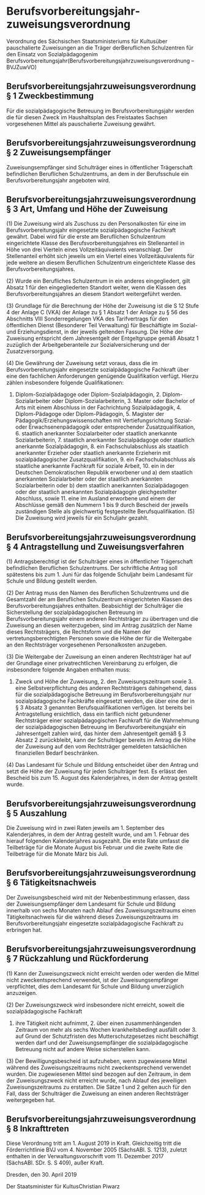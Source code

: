 # Berufsvorbereitungsjahr­zuweisungsverordnung

Verordnung des Sächsischen Staatsministeriums für Kultusüber pauschalierte Zuweisungen an die Träger derBeruflichen Schulzentren für den Einsatz von Sozialpädagogenim Berufsvorbereitungsjahr(Berufsvorbereitungsjahrzuweisungsverordnung – BVJZuwVO)

## Berufsvorbereitungsjahr­zuweisungsverordnung § 1 Zweckbestimmung

Für die sozialpädagogische Betreuung im Berufsvorbereitungsjahr werden die für diesen Zweck im Haushaltsplan des Freistaates Sachsen vorgesehenen Mittel als pauschalierte Zuweisung gewährt.


## Berufsvorbereitungsjahr­zuweisungsverordnung § 2 Zuweisungsempfänger

Zuweisungsempfänger sind Schulträger eines in öffentlicher Trägerschaft befindlichen Beruflichen Schulzentrums, an dem in der Berufsschule ein Berufsvorbereitungsjahr angeboten wird.


## Berufsvorbereitungsjahr­zuweisungsverordnung § 3 Art, Umfang und Höhe der Zuweisung

(1) Die Zuweisung wird als Zuschuss zu den Personalkosten für eine im Berufsvorbereitungsjahr eingesetzte sozialpädagogische Fachkraft gewährt. Dabei wird für die erste am Beruflichen Schulzentrum eingerichtete Klasse des Berufsvorbereitungsjahres ein Stellenanteil in Höhe von drei Vierteln eines Vollzeitäquivalents veranschlagt. Der Stellenanteil erhöht sich jeweils um ein Viertel eines Vollzeitäquivalents für jede weitere an diesem Beruflichen Schulzentrum eingerichtete Klasse des Berufsvorbereitungsjahres.

(2) Wurde ein Berufliches Schulzentrum in ein anderes eingegliedert, gilt Absatz 1 für den eingegliederten Standort weiter, wenn die Klassen des Berufsvorbereitungsjahres an diesem Standort weitergeführt werden.

(3) Grundlage für die Berechnung der Höhe der Zuweisung ist die S 12 Stufe 4 der Anlage C (VKA) der Anlage zu § 1 Absatz 1 der Anlage zu § 56 des Abschnitts VIII Sonderregelungen VKA des Tarifvertrags für den öffentlichen Dienst (Besonderer Teil Verwaltung) für Beschäftigte im Sozial- und Erziehungsdienst, in der jeweils geltenden Fassung. Die Höhe der Zuweisung entspricht dem Jahresentgelt der Entgeltgruppe gemäß Absatz 1 zuzüglich der Arbeitgeberanteile zur Sozialversicherung und der Zusatzversorgung.

(4) Die Gewährung der Zuweisung setzt voraus, dass die im Berufsvorbereitungsjahr eingesetzte sozialpädagogische Fachkraft über eine den fachlichen Anforderungen genügende Qualifikation verfügt. Hierzu zählen insbesondere folgende Qualifikationen:

1. Diplom-Sozialpädagoge oder Diplom-Sozialpädagogin, 2. Diplom-Sozialarbeiter oder Diplom-Sozialarbeiterin, 3. Master oder Bachelor of Arts mit einem Abschluss in der Fachrichtung Sozialpädagogik, 4. Diplom-Pädagoge oder Diplom-Pädagogin, 5. Magister der Pädagogik/Erziehungswissenschaften mit Vertiefungsrichtung Sozial- oder Erwachsenenpädagogik oder entsprechender Zusatzqualifikation, 6. staatlich anerkannter Sozialarbeiter oder staatlich anerkannte Sozialarbeiterin, 7. staatlich anerkannter Sozialpädagoge oder staatlich anerkannte Sozialpädagogin, 8. ein Fachschulabschluss als staatlich anerkannter Erzieher oder staatlich anerkannte Erzieherin mit sozialpädagogischer Zusatzqualifikation, 9. ein Fachschulabschluss als staatliche anerkannte Fachkraft für soziale Arbeit, 10. ein in der Deutschen Demokratischen Republik erworbener und a) dem staatlich anerkannten Sozialarbeiter oder der staatlich anerkannten Sozialarbeiterin oder b) dem staatlich anerkannten Sozialpädagogen oder der staatlich anerkannten Sozialpädagogin gleichgestellter Abschluss, sowie 11. eine im Ausland erworbene und einem der Abschlüsse gemäß den Nummern 1 bis 9 durch Bescheid der jeweils zuständigen Stelle als gleichwertig festgestellte Berufsqualifikation. (5) Die Zuweisung wird jeweils für ein Schuljahr gezahlt.


## Berufsvorbereitungsjahr­zuweisungsverordnung § 4 Antragstellung und Zuweisungsverfahren

(1) Antragsberechtigt ist der Schulträger eines in öffentlicher Trägerschaft befindlichen Beruflichen Schulzentrums. Der schriftliche Antrag soll spätestens bis zum 1. Juni für das folgende Schuljahr beim Landesamt für Schule und Bildung gestellt werden.

(2) Der Antrag muss den Namen des Beruflichen Schulzentrums und die Gesamtzahl der am Beruflichen Schulzentrum eingerichteten Klassen des Berufsvorbereitungsjahres enthalten. Beabsichtigt der Schulträger die Sicherstellung der sozialpädagogischen Betreuung im Berufsvorbereitungsjahr einem anderen Rechtsträger zu übertragen und die Zuweisung an diesen weiterzugeben, sind im Antrag zusätzlich der Name dieses Rechtsträgers, die Rechtsform und die Namen der vertretungsberechtigten Personen sowie die Höhe der für die Weitergabe an den Rechtsträger vorgesehenen Personalkosten anzugeben.

(3) Die Weitergabe der Zuweisung an einen anderen Rechtsträger hat auf der Grundlage einer privatrechtlichen Vereinbarung zu erfolgen, die insbesondere folgende Angaben enthalten muss:

1. Zweck und Höhe der Zuweisung, 2. den Zuweisungszeitraum sowie 3. eine Selbstverpflichtung des anderen Rechtsträgers dahingehend, dass für die sozialpädagogische Betreuung im Berufsvorbereitungsjahr nur sozialpädagogische Fachkräfte eingesetzt werden, die über eine der in § 3 Absatz 3 genannten Berufsqualifikationen verfügen. Ist bereits bei Antragstellung ersichtlich, dass ein tariflich nicht gebundener Rechtsträger einer sozialpädagogischen Fachkraft für die Wahrnehmung der sozialpädagogischen Betreuung im Berufsvorbereitungsjahr ein Jahresentgelt zahlen wird, das hinter dem Jahresentgelt gemäß § 3 Absatz 2 zurückbleibt, kann der Schulträger bereits im Antrag die Höhe der Zuweisung auf den vom Rechtsträger gemeldeten tatsächlichen finanziellen Bedarf beschränken.

(4) Das Landesamt für Schule und Bildung entscheidet über den Antrag und setzt die Höhe der Zuweisung für jeden Schulträger fest. Es erlässt den Bescheid bis zum 15. August des Kalenderjahres, in dem der Antrag gestellt wurde.


## Berufsvorbereitungsjahr­zuweisungsverordnung § 5 Auszahlung

Die Zuweisung wird in zwei Raten jeweils am 1. September des Kalenderjahres, in dem der Antrag gestellt wurde, und am 1. Februar des hierauf folgenden Kalenderjahres ausgezahlt. Die erste Rate umfasst die Teilbeträge für die Monate August bis Februar und die zweite Rate die Teilbeträge für die Monate März bis Juli.


## Berufsvorbereitungsjahr­zuweisungsverordnung § 6 Tätigkeitsnachweis

Der Zuweisungsbescheid wird mit der Nebenbestimmung erlassen, dass der Zuweisungsempfänger dem Landesamt für Schule und Bildung innerhalb von sechs Monaten nach Ablauf des Zuweisungszeitraums einen Tätigkeitsnachweis für die während dieses Zuweisungszeitraums im Berufsvorbereitungsjahr eingesetzte sozialpädagogische Fachkraft zu erbringen hat.


## Berufsvorbereitungsjahr­zuweisungsverordnung § 7 Rückzahlung und Rückforderung

(1) Kann der Zuweisungszweck nicht erreicht werden oder werden die Mittel nicht zweckentsprechend verwendet, ist der Zuweisungsempfänger verpflichtet, dies dem Landesamt für Schule und Bildung unverzüglich anzuzeigen.

(2) Der Zuweisungszweck wird insbesondere nicht erreicht, soweit die sozialpädagogische Fachkraft

1. ihre Tätigkeit nicht aufnimmt, 2. über einen zusammenhängenden Zeitraum von mehr als sechs Wochen krankheitsbedingt ausfällt oder 3. auf Grund der Schutzfristen des Mutterschutzgesetzes nicht beschäftigt werden darf und der Zuweisungsempfänger die sozialpädagogische Betreuung nicht auf andere Weise sicherstellen kann.

(3) Der Bewilligungsbescheid ist aufzuheben, wenn zugewiesene Mittel während des Zuweisungszeitraums nicht zweckentsprechend verwendet wurden. Die zugewiesenen Mittel sind bezogen auf den Zeitraum, in dem der Zuweisungszweck nicht erreicht wurde, nach Ablauf des jeweiligen Zuweisungszeitraums zu erstatten. Die Sätze 1 und 2 gelten auch für den Fall, dass der Schulträger die Zuweisung an einen anderen Rechtsträger weitergegeben hat.


## Berufsvorbereitungsjahr­zuweisungsverordnung § 8 Inkrafttreten

Diese Verordnung tritt am 1. August 2019 in Kraft. Gleichzeitig tritt die Förderrichtlinie BVJ vom 4. November 2005 (SächsABl. S. 1213), zuletzt enthalten in der Verwaltungsvorschrift vom 11. Dezember 2017 (SächsABl. SDr. S. S 409), außer Kraft.

Dresden, den 30. April 2019

Der Staatsminister für KultusChristian Piwarz

